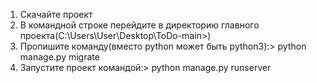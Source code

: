1. Скачайте проект
2. В командной строке перейдите в директорию главного проекта(C:\Users\User\Desktop\ToDo-main>)
3. Пропишите команду(вместо python может быть python3):>    python manage.py migrate
4. Запустите проект командой:> python manage.py runserver
